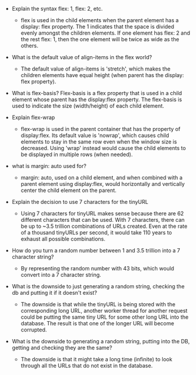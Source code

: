 - Explain the syntax flex: 1, flex: 2, etc.
  - flex is used in the child elements when the parent element has a display: flex property. The 1 indicates that the space is divided evenly amongst the children elements. If one element has flex: 2 and the rest flex: 1, then the one element will be twice as wide as the others.


- What is the default value of align-items in the flex world?
  - The default value of align-items is 'stretch', which makes the children elements have equal height (when parent has the display: flex property).


- What is flex-basis?
  Flex-basis is a flex property that is used in a child element whose parent has the display:flex property. The flex-basis is used to indicate the size (width/height) of each child element.


- Explain flex-wrap
  - flex-wrap is used in the parent container that has the property of display:flex. Its default value is 'nowrap', which causes child elements to stay in the same row even when the window size is decreased. Using 'wrap' instead would cause the child elements to be displayed in multiple rows (when needed).


- what is margin: auto used for?
  - margin: auto, used on a child element, and when combined with a parent element using display:flex, would horizontally and vertically center the child element on the parent.


- Explain the decision to use 7 characters for the tinyURL
  - Using 7 characters for tinyURL makes sense because there are 62 different characters that can be used. With 7 characters, there can be up to ~3.5 trillion combinations of URLs created. Even at the rate of a thousand tinyURLs per second, it would take 110 years to exhaust all possible combinations.


- How do you turn a random number between 1 and 3.5 trillion into a 7 character string?
  - By representing the random number with 43 bits, which would convert into a 7 character string.


- What is the downside to just generating a random string, checking the db and putting it if it doesn't exist?
  - The downside is that while the tinyURL is being stored with the corresponding long URL, another worker thread for another request could be putting the same tiny URL for some other long URL into the database. The result is that one of the longer URL will become corrupted.


- What is the downside to generating a random string, putting into the DB, getting and checking they are the same?
  - The downside is that it might take a long time (infinite) to look through all the URLs that do not exist in the database.
